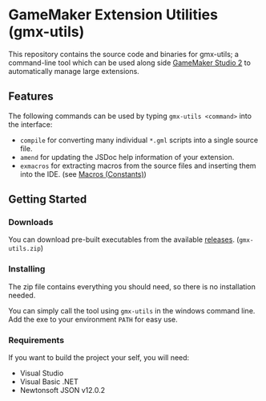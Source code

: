 # GameMaker Extension Utilities (gmx-utils)

This repository contains the source code and binaries for gmx-utils; a command-line tool which can be used along side [GameMaker Studio 2](https://www.yoyogames.com/gamemaker) to automatically manage large extensions.

## Features

The following commands can be used by typing `gmx-utils <command>` into the interface:

 - `compile` for converting many individual `*.gml` scripts into a single source file.
 - `amend` for updating the JSDoc help information of your extension.
 - `exmacros` for extracting macros from the source files and inserting them into the IDE. (see [Macros (Constants)](https://docs2.yoyogames.com/source/_build/3_scripting/3_gml_overview/6_scope.html))

## Getting Started

### Downloads

You can download pre-built executables from the available [releases](https://github.com/GameMakerDiscord/gmx-utils/releases). (`gmx-utils.zip`)

### Installing

The zip file contains everything you should need, so there is no installation needed.

You can simply call the tool using `gmx-utils` in the windows command line. Add the exe to your environment `PATH` for easy use.

### Requirements
If you want to build the project your self, you will need:
 - Visual Studio
 - Visual Basic .NET
 - Newtonsoft JSON v12.0.2